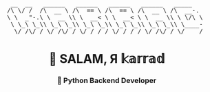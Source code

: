 <div align="center">
<pre>
 __  __   ______   ______   ______   ______   _____    
/\ \/ /  /\  __ \ /\  == \ /\  == \ /\  __ \ /\  __-.  
\ \  _"-.\ \  __ \\ \  __< \ \  __< \ \  __ \\ \ \/\ \ 
 \ \_\ \_\\ \_\ \_\\ \_\ \_\\ \_\ \_\\ \_\ \_\\ \____- 
  \/_/\/_/ \/_/\/_/ \/_/ /_/ \/_/ /_/ \/_/\/_/ \/____/ 
</pre>
</div>
<h1 align="center">👋 SALAM, Я 𝕜𝕒𝕣𝕣𝕒𝕕</h1>
<h3 align="center">🐍 Python Backend Developer</h3>
